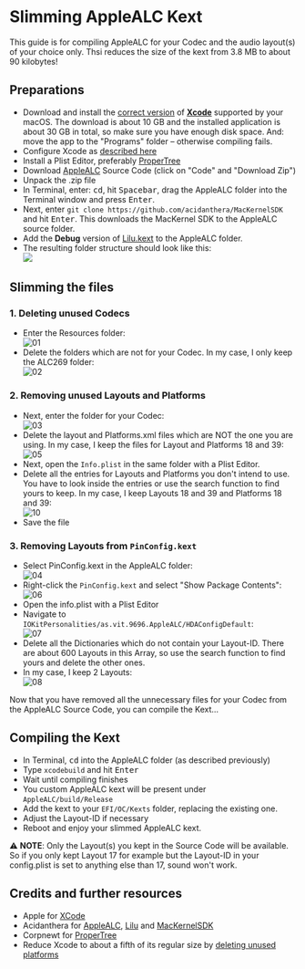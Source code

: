 # Slimming AppleALC Kext
This guide is for compiling AppleALC for your Codec and the audio layout(s) of your choice only. Thsi reduces the size of the kext from 3.8 MB to about 90 kilobytes!

## Preparations
- Download and install the [correct version](https://developer.apple.com/support/xcode/) of [**Xcode**](https://developer.apple.com/download/all/?q=xcode) supported by your macOS. The download is about 10 GB and the installed application is about 30 GB in total, so make sure you have enough disk space. And: move the app to the "Programs" folder – otherwise compiling fails.
- Configure Xcode as [described here](https://github.com/5T33Z0/AppleALC-Guides/tree/main/AppleALC_Layout-ID#configuring-xcode)
- Install a Plist Editor, preferably [ProperTree](https://github.com/corpnewt/ProperTree)
- Download [AppleALC](https://github.com/acidanthera/AppleALC) Source Code (click on "Code" and "Download Zip") 
- Unpack the .zip file
- In Terminal, enter: <kbd>cd</kbd>, hit <kbd>Spacebar</kbd>, drag the AppleALC folder into the Terminal window and press <kbd>Enter</kbd>.
- Next, enter `git clone https://github.com/acidanthera/MacKernelSDK` and hit <kbd>Enter</kbd>. This downloads the MacKernel SDK to the AppleALC source folder.
- Add the **Debug** version of [Lilu.kext](https://github.com/acidanthera/Lilu/releases) to the AppleALC folder.
- The resulting folder structure should look like this:</br>![](https://user-images.githubusercontent.com/76865553/173291777-9bc1285d-1ffa-479f-b7bf-b74cda6f23ae.png)

## Slimming the files

### 1. Deleting unused Codecs
- Enter the Resources folder:</br>![01](https://user-images.githubusercontent.com/76865553/174393266-55d3f7ff-9e97-46a0-bc8a-75c94c39eea5.png)
- Delete the folders which are not for your Codec. In my case, I only keep the ALC269 folder:</br>![02](https://user-images.githubusercontent.com/76865553/174393321-eae1f416-16de-4b08-b70a-260f7de7e9f9.png)

### 2. Removing unused Layouts and Platforms
- Next, enter the folder for your Codec:</br>![03](https://user-images.githubusercontent.com/76865553/174393366-9587befc-b27c-45f6-8cbd-6c7fcdcf68d7.png)
- Delete the layout and Platforms.xml files which are NOT the one you are using. In my case, I keep the files for Layout and Platforms 18 and 39:</br>![05](https://user-images.githubusercontent.com/76865553/174393427-9109b99b-de52-4ffe-b244-dd4b08e49a95.png)
- Next, open the `Info.plist` in the same folder with a Plist Editor.
- Delete all the entries for Layouts and Platforms you don't intend to use. You have to look inside the entries or use the search function to find yours to keep. In my case, I keep Layouts 18 and 39 and Platforms 18 and 39:</br>![10](https://user-images.githubusercontent.com/76865553/174393502-7fe9556e-26f9-4c73-936a-3cc024db4741.png)
- Save the file

### 3. Removing Layouts from `PinConfig.kext`
- Select PinConfig.kext in the AppleALC folder:</br>![04](https://user-images.githubusercontent.com/76865553/174393542-41458a9c-a33e-4d6d-91e3-94c0ecd05ae3.png)
- Right-click the `PinConfig.kext` and select "Show Package Contents":</br>![06](https://user-images.githubusercontent.com/76865553/174393581-d361874f-4539-4407-b208-5eb505ee2d66.png)
- Open the info.plist with a Plist Editor
- Navigate to `IOKitPersonalities/as.vit.9696.AppleALC/HDAConfigDefault`:</br>![07](https://user-images.githubusercontent.com/76865553/174393627-6784074e-94fd-4cc7-aabc-6a18bb5bc4e8.png)
- Delete all the Dictionaries which do not contain your Layout-ID. There are about 600 Layouts in this Array, so use the search function to find yours and delete the other ones.
- In my case, I keep 2 Layouts:</br>![08](https://user-images.githubusercontent.com/76865553/174393729-500ddaa2-07e7-40b4-abcb-1b5311cbd5d6.png)

Now that you have removed all the unnecessary files for your Codec from the AppleALC Source Code, you can compile the Kext…

## Compiling the Kext
- In Terminal, <kbd>cd</kbd> into the AppleALC folder (as described previously)
- Type `xcodebuild` and hit <kbd>Enter</kbd>
- Wait until compiling finishes
- You custom AppleALC kext will be present under `AppleALC/build/Release`
- Add the kext to your `EFI/OC/Kexts` folder, replacing the existing one.
- Adjust the Layout-ID if necessary
- Reboot and enjoy your slimmed AppleALC kext.

:warning: **NOTE**: Only the Layout(s) you kept in the Source Code will be available. So if you only kept Layout 17 for example but the Layout-ID in your config.plist is set to anything else than 17, sound won't work.

## Credits and further resources
- Apple for [XCode](https://developer.apple.com/xcode/)
- Acidanthera for [AppleALC](https://github.com/acidanthera/AppleALC), [Lilu](https://github.com/acidanthera/Lilu) and [MacKernelSDK](https://github.com/acidanthera/MacKernelSDK)
- Corpnewt for [ProperTree](https://github.com/corpnewt/ProperTree)
- Reduce Xcode to about a fifth of its regular size by [deleting unused platforms](https://github.com/5T33Z0/AppleALC-Guides/blob/main/Slimming_AppleALC/Slimming_Xcode_for_Kexts.md#readme)
